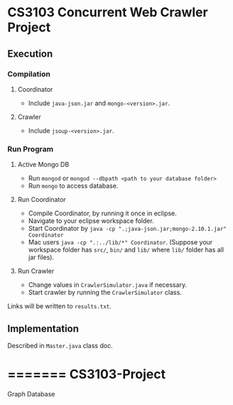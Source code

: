 CS3103 Concurrent Web Crawler Project
==================

## Execution

### Compilation
1. Coordinator
	- Include `java-json.jar` and `mongo-<version>.jar`.

2. Crawler
	- Include `jsoup-<version>.jar`.

### Run Program
1. Active Mongo DB
	- Run `mongod` or `mongod --dbpath <path to your database folder>`
	- Run `mongo` to access database.
2. Run Coordinator
	- Compile Coordinator, by running it once in eclipse.
	- Navigate to your eclipse workspace folder.
	- Start Coordinator by `java -cp ".;java-json.jar;mongo-2.10.1.jar" Coordinator`
	- Mac users `java -cp ".:../lib/*" Coordinator`. (Suppose your workspace folder has `src/`, `bin/` and `lib/` where `lib/` folder has all jar files).

3. Run Crawler
	- Change values in `CrawlerSimulator.java` if necessary.
	- Start crawler by running the `CrawlerSimulator` class.

Links will be written to `results.txt`.

## Implementation
Described in `Master.java` class doc.


=======
CS3103-Project
==============

Graph Database